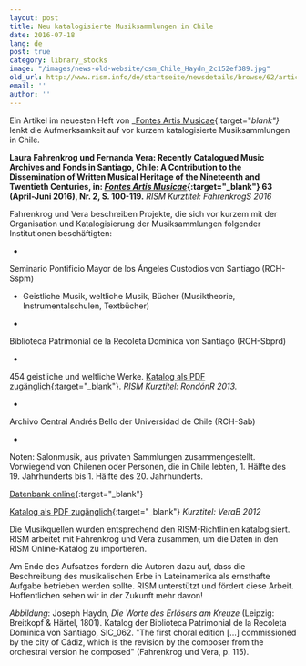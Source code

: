 ```yaml
---
layout: post
title: Neu katalogisierte Musiksammlungen in Chile
date: 2016-07-18
lang: de
post: true
category: library_stocks
image: "/images/news-old-website/csm_Chile_Haydn_2c152ef389.jpg"
old_url: http://www.rism.info/de/startseite/newsdetails/browse/62/article/64/newly-cataloged-music-from-chile.html
email: ''
author: ''
---
```



Ein Artikel im neuesten Heft von _[Fontes Artis Musicae](https://muse.jhu.edu/journal/688){:target="_blank"}_ lenkt die Aufmerksamkeit auf vor kurzem katalogisierte Musiksammlungen in Chile.

**Laura Fahrenkrog und Fernanda Vera: Recently Catalogued Music Archives and Fonds in Santiago, Chile: A Contribution to the Dissemination of Written Musical Heritage of the Nineteenth and Twentieth Centuries, in: [_Fontes Artis Musicae_](http://www.iaml.info/fontes-artis-musicae){:target="_blank"} 63 (April-Juni 2016), Nr. 2, S. 100-119.** _RISM Kurztitel: FahrenkrogS 2016_

Fahrenkrog und Vera beschreiben Projekte, die sich vor kurzem mit der Organisation und Katalogisierung der Musiksammlungen folgender Institutionen beschäftigten:

-

Seminario Pontificio Mayor de los Ángeles Custodios von Santiago (RCH-Sspm)


- Geistliche Musik, weltliche Musik, Bücher (Musiktheorie, Instrumentalschulen, Textbücher)

-

Biblioteca Patrimonial de la Recoleta Dominica von Santiago (RCH-Sbprd)


-

454 geistliche und weltliche Werke. [Katalog als PDF zugänglich](http://www.museodominico.cl/620/articles-9841_archivo_01.pdf){:target="_blank"}. _RISM Kurztitel: RondónR 2013._



-

Archivo Central Andrés Bello der Universidad de Chile (RCH-Sab)


-

Noten: Salonmusik, aus privaten Sammlungen zusammengestellt. Vorwiegend von Chilenen oder Personen, die in Chile lebten, 1. Hälfte des 19. Jahrhunderts bis 1. Hälfte des 20. Jahrhunderts.

[Datenbank online](http://archivobello.uchile.cl/partituras/){:target="_blank"}

[Katalog als PDF zugänglich](http://archivobello.uchile.cl/partituras/pdf/partituras.pdf){:target="_blank"} _Kurztitel: VeraB 2012_

Die Musikquellen wurden entsprechend den RISM-Richtlinien katalogisiert. RISM arbeitet mit Fahrenkrog und Vera zusammen, um die Daten in den RISM Online-Katalog zu importieren.

Am Ende des Aufsatzes fordern die Autoren dazu auf, dass die Beschreibung des musikalischen Erbe in Lateinamerika als ernsthafte Aufgabe betrieben werden sollte. RISM unterstützt und fördert diese Arbeit. Hoffentlichen sehen wir in der Zukunft mehr davon!



_Abbildung_: Joseph Haydn, _Die Worte des Erlösers am Kreuze_ (Leipzig: Breitkopf & Härtel, 1801). Katalog der Biblioteca Patrimonial de la Recoleta Dominica von Santiago, SIC\_062. "The first choral edition [...] commissioned by the city of Cádiz, which is the revision by the composer from the orchestral version he composed" (Fahrenkrog und Vera, p. 115).

<script type="text/javascript">var switchTo5x=true;</script><script type="text/javascript" src="http://w.sharethis.com/button/buttons.js"></script><script type="text/javascript">stLight.options({publisher: "9b601438-1ce1-49d8-bfd7-9cff5df54c17", doNotHash: false, doNotCopy: false, hashAddressBar: false});</script>


